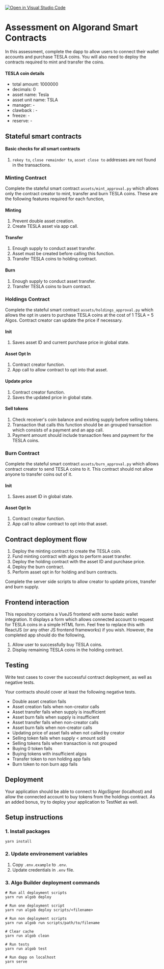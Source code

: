 [![Open in Visual Studio Code](https://classroom.github.com/assets/open-in-vscode-c66648af7eb3fe8bc4f294546bfd86ef473780cde1dea487d3c4ff354943c9ae.svg)](https://classroom.github.com/online_ide?assignment_repo_id=10037203&assignment_repo_type=AssignmentRepo)
# Assessment on Algorand Smart Contracts
In this assessment, complete the dapp to allow users to connect their wallet accounts and purchase TESLA coins. You will also need to deploy the contracts required to mint and transfer the coins.

#### TESLA coin details
- total amount: 1000000
- decimals: 0
- asset name: Tesla
- asset unit name: TSLA
- manager: -
- clawback : -
- freeze: -
- reserve: -

## Stateful smart contracts

#### Basic checks for all smart contracts
1. `rekey to`, `close remainder to`, `asset close to` addresses are not found in the transactions.

### Minting Contract
Complete the stateful smart contract `assets/mint_approval.py` which allows only the contract creator to mint, transfer and burn TESLA coins. These are the following features required for each function,

#### Minting
1. Prevent double asset creation.
2. Create TESLA asset via app call.

#### Transfer
1. Enough supply to conduct asset transfer.
2. Asset must be created before calling this function.
3. Transfer TESLA coins to holding contract.

#### Burn
1. Enough supply to conduct asset transfer.
2. Transfer TESLA coins to burn contract.

### Holdings Contract
Complete the stateful smart contract `assets/holdings_approval.py` which allows the opt in users to purchase TESLA coins at the cost of 1 TSLA = 5 Algos. Contract creator can update the price if necessary.

#### Init
1. Saves asset ID and current purchase price in global state.

#### Asset Opt In
1. Contract creator function.
2. App call to allow contract to opt into that asset.

#### Update price
1. Contract creator function.
2. Saves the updated price in global state.

#### Sell tokens
1. Check receiver's coin balance and existing supply before selling tokens.
2. Transaction that calls this function should be an grouped transaction which consists of a payment and an app call.
2. Payment amount should include transaction fees and payment for the TESLA coins.

### Burn Contract
Complete the stateful smart contract `assets/burn_approval.py` which allows contract creator to send TESLA coins to it. This contract should not allow anyone to transfer coins out of it.

#### Init
1. Saves asset ID in global state.
   
#### Asset Opt In
1. Contract creator function.
2. App call to allow contract to opt into that asset.

## Contract deployment flow
1. Deploy the minting contract to create the TESLA coin.
2. Fund minting contract with algos to perform asset transfer.
3. Deploy the holding contract with the asset ID and purchase price.
4. Deploy the burn contract.
5. Perform asset opt in for holding and burn contracts.

Complete the server side scripts to allow creator to update prices, transfer and burn supply.

## Frontend interaction
This repository contains a VueJS frontend with some basic wallet integration. It displays a form which allows connected account to request for TESLA coins in a simple HTML form. Feel free to replace this with ReactJS (or any other JS frontend frameworks) if you wish. However, the completed app should do the following,

1. Allow user to successfully buy TESLA coins.
2. Display remaining TESLA coins in the holding contract.

## Testing
Write test cases to cover the successful contract deployment, as well as negative tests.

Your contracts should cover at least the following negative tests.

- Double asset creation fails
- Asset creation fails when non-creator calls
- Asset transfer fails when supply is insufficient
- Asset burn fails when supply is insufficient
- Asset transfer fails when non-creator calls
- Asset burn fails when non-creator calls
- Updating price of asset fails when not called by creator
- Selling token fails when supply < amount sold
- Selling tokens fails when transaction is not grouped
- Buying 0 token fails
- Buying tokens with insufficient algos
- Transfer token to non holding app fails
- Burn token to non burn app fails

## Deployment
Your application should be able to connect to AlgoSigner (localhost) and allow the connected account to buy tokens from the holdings contract. As an added bonus, try to deploy your application to TestNet as well.

## Setup instructions

### 1. Install packages
```
yarn install
```

### 2. Update environement variables
1. Copy `.env.example` to `.env`.
2. Update credentials in `.env` file.

### 3. Algo Builder deployment commands
```
# Run all deployment scripts
yarn run algob deploy

# Run one deployment script
yarn run algob deploy scripts/<filename>

# Run non deployment scripts
yarn run algob run scripts/path/to/filename

# Clear cache
yarn run algob clean

# Run tests
yarn run algob test

# Run dapp on localhost
yarn serve
```

